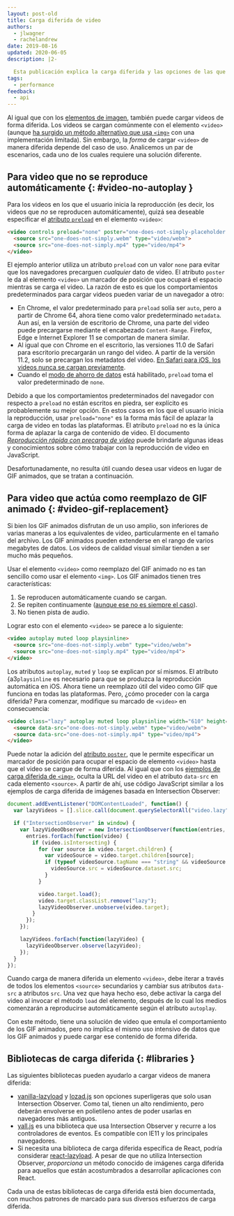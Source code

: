 ```yaml
---
layout: post-old
title: Carga diferida de video
authors:
  - jlwagner
  - rachelandrew
date: 2019-08-16
updated: 2020-06-05
description: |2-

  Esta publicación explica la carga diferida y las opciones de las que dispone cuando carga un vídeo de forma diferida.
tags:
  - performance
feedback:
  - api
---
```


Al igual que con los [elementos de imagen](/lazy-loading-images), también puede cargar videos de forma diferida. Los videos se cargan comúnmente con el elemento `<video>` (aunque [ha surgido un método alternativo que usa `<img>`](https://calendar.perfplanet.com/2017/animated-gif-without-the-gif/) con una implementación limitada). Sin embargo, la *forma* de cargar `<video>` de manera diferida depende del caso de uso. Analicemos un par de escenarios, cada uno de los cuales requiere una solución diferente.

## Para video que no se reproduce automáticamente {: #video-no-autoplay }

Para los videos en los que el usuario inicia la reproducción (es decir, los videos que *no* se reproducen automáticamente), quizá sea deseable especificar el [atributo `preload`](https://developer.mozilla.org/docs/Web/HTML/Element/video#attr-preload) en el elemento `<video>`:

```html
<video controls preload="none" poster="one-does-not-simply-placeholder.jpg">
  <source src="one-does-not-simply.webm" type="video/webm">
  <source src="one-does-not-simply.mp4" type="video/mp4">
</video>
```

El ejemplo anterior utiliza un atributo `preload` con un valor `none` para evitar que los navegadores precarguen *cualquier* dato de vídeo. El atributo `poster` le da al elemento `<video>` un marcador de posición que ocupará el espacio mientras se carga el video. La razón de esto es que los comportamientos predeterminados para cargar videos pueden variar de un navegador a otro:

- En Chrome, el valor predeterminado para `preload` solía ser `auto`, pero a partir de Chrome 64, ahora tiene como valor predeterminado `metadata`. Aun así, en la versión de escritorio de Chrome, una parte del video puede precargarse mediante el encabezado `Content-Range`. Firefox, Edge e Internet Explorer 11 se comportan de manera similar.
- Al igual que con Chrome en el escritorio, las versiones 11.0 de Safari para escritorio precargarán un rango del video. A partir de la versión 11.2, solo se precargan los metadatos del video. [En Safari para iOS, los videos nunca se cargan previamente](https://developer.apple.com/library/content/documentation/AudioVideo/Conceptual/Using_HTML5_Audio_Video/AudioandVideoTagBasics/AudioandVideoTagBasics.html#//apple_ref/doc/uid/TP40009523-CH2-SW9).
- Cuando el [modo de ahorro de datos](https://support.google.com/chrome/answer/2392284) está habilitado, `preload` toma el valor predeterminado de `none`.

Debido a que los comportamientos predeterminados del navegador con respecto a `preload` no están escritos en piedra, ser explícito es probablemente su mejor opción. En estos casos en los que el usuario inicia la reproducción, usar `preload="none"` es la forma más fácil de aplazar la carga de video en todas las plataformas. El atributo `preload` no es la única forma de aplazar la carga de contenido de video. El documento [*Reproducción rápida con precarga de video*](https://developers.google.com/web/fundamentals/media/fast-playback-with-video-preload) puede brindarle algunas ideas y conocimientos sobre cómo trabajar con la reproducción de video en JavaScript.

Desafortunadamente, no resulta útil cuando desea usar videos en lugar de GIF animados, que se tratan a continuación.

## Para video que actúa como reemplazo de GIF animado {: #video-gif-replacement}

Si bien los GIF animados disfrutan de un uso amplio, son inferiores de varias maneras a los equivalentes de video, particularmente en el tamaño del archivo. Los GIF animados pueden extenderse en el rango de varios megabytes de datos. Los videos de calidad visual similar tienden a ser mucho más pequeños.

Usar el elemento `<video>` como reemplazo del GIF animado no es tan sencillo como usar el elemento `<img>`. Los GIF animados tienen tres características:

1. Se reproducen automáticamente cuando se cargan.
2. Se repiten continuamente ([aunque ese no es siempre el caso](https://davidwalsh.name/prevent-gif-loop)).
3. No tienen pista de audio.

Lograr esto con el elemento `<video>` se parece a lo siguiente:

```html
<video autoplay muted loop playsinline>
  <source src="one-does-not-simply.webm" type="video/webm">
  <source src="one-does-not-simply.mp4" type="video/mp4">
</video>
```

Los atributos `autoplay`, `muted` y `loop` se explican por sí mismos. El atributo {a3`playsinline` es necesario para que se produzca la reproducción automática en iOS. Ahora tiene un reemplazo útil del video como GIF que funciona en todas las plataformas. Pero, ¿cómo proceder con la carga diferida? Para comenzar, modifique su marcado de `<video>` en consecuencia:

```html
<video class="lazy" autoplay muted loop playsinline width="610" height="254" poster="one-does-not-simply.jpg">
  <source data-src="one-does-not-simply.webm" type="video/webm">
  <source data-src="one-does-not-simply.mp4" type="video/mp4">
</video>
```

Puede notar la adición del [atributo `poster`](https://developer.mozilla.org/docs/Web/HTML/Element/video#attr-poster), que le permite especificar un marcador de posición para ocupar el espacio de elemento `<video>` hasta que el video se cargue de forma diferida. Al igual que con los [ejemplos de carga diferida de `<img>`](/lazy-loading-images/), oculta la URL del video en el atributo `data-src` en cada elemento `<source>`. A partir de ahí, use código JavaScript similar a los ejemplos de carga diferida de imágenes basada en Intersection Observer:

```javascript
document.addEventListener("DOMContentLoaded", function() {
  var lazyVideos = [].slice.call(document.querySelectorAll("video.lazy"));

  if ("IntersectionObserver" in window) {
    var lazyVideoObserver = new IntersectionObserver(function(entries, observer) {
      entries.forEach(function(video) {
        if (video.isIntersecting) {
          for (var source in video.target.children) {
            var videoSource = video.target.children[source];
            if (typeof videoSource.tagName === "string" && videoSource.tagName === "SOURCE") {
              videoSource.src = videoSource.dataset.src;
            }
          }

          video.target.load();
          video.target.classList.remove("lazy");
          lazyVideoObserver.unobserve(video.target);
        }
      });
    });

    lazyVideos.forEach(function(lazyVideo) {
      lazyVideoObserver.observe(lazyVideo);
    });
  }
});
```

Cuando carga de manera diferida un elemento `<video>`, debe iterar a través de todos los elementos `<source>` secundarios y cambiar sus atributos `data-src` a atributos `src`. Una vez que haya hecho eso, debe activar la carga del video al invocar el método `load` del elemento, después de lo cual los medios comenzarán a reproducirse automáticamente según el atributo `autoplay`.

Con este método, tiene una solución de video que emula el comportamiento de los GIF animados, pero no implica el mismo uso intensivo de datos que los GIF animados y puede cargar ese contenido de forma diferida.

## Bibliotecas de carga diferida {: #libraries }

Las siguientes bibliotecas pueden ayudarlo a cargar videos de manera diferida:

- [vanilla-lazyload](https://github.com/verlok/vanilla-lazyload) y [lozad.js](https://github.com/ApoorvSaxena/lozad.js) son opciones superligeras que solo usan Intersection Observer. Como tal, tienen un alto rendimiento, pero deberán envolverse en polietileno antes de poder usarlas en navegadores más antiguos.
- [yall.js](https://github.com/malchata/yall.js) es una biblioteca que usa Intersection Observer y recurre a los controladores de eventos. Es compatible con IE11 y los principales navegadores.
- Si necesita una biblioteca de carga diferida específica de React, podría considerar [react-lazyload](https://github.com/jasonslyvia/react-lazyload). A pesar de que no utiliza Intersection Observer, *proporciona* un método conocido de imágenes carga diferida para aquellos que están acostumbrados a desarrollar aplicaciones con React.

Cada una de estas bibliotecas de carga diferida está bien documentada, con muchos patrones de marcado para sus diversos esfuerzos de carga diferida.
